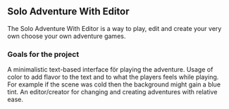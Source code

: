 ## Solo Adventure With Editor

The Solo Adventure With Editor is a way to play, edit and create your very own choose your own adventure games.

### Goals for the project

   A minimalistic text-based interface för playing the adventure.
   Usage of color to add flavor to the text and to what the players feels while playing. For example if the scene was cold then the background might gain a blue tint.
   An editor/creator for changing and creating adventures with relative ease.
   
